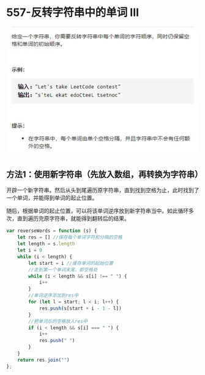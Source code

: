 # 557-反转字符串中的单词 III

<img src='img/557-反转字符串中的单词 III.jpg' />



## 方法1：使用新字符串（先放入数组，再转换为字符串）

开辟一个新字符串。然后从头到尾遍历原字符串，直到找到空格为止，此时找到了一个单词，并能得到单词的起止位置。

随后，根据单词的起止位置，可以将该单词逆序放到新字符串当中。如此循环多次，直到遍历完原字符串，就能得到翻转后的结果。

```js
var reverseWords = function (s) {
    let res = [] //保存每个单词字符和分隔的空格
    let length = s.length
    let i = 0
    while (i < length) {
        let start = i //缓存单词的起始位置
        //走到第一个单词末尾，即空格处
        while (i < length && s[i] !== " ") {
            i++
        }
        //单词逆序添加到res中
        for (let l = start; l < i; l++) {
            res.push(s[start + i - 1 - l])
        }
        //把单词后的空格放入res中
        if (i < length && s[i] === " ") {
            i++
            res.push(" ")
        }
    }
    return res.join("")
};
```

